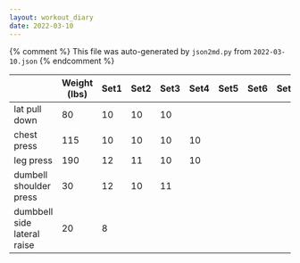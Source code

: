 ```yaml
---
layout: workout_diary
date: 2022-03-10
---
```


{% comment %}
    This file was auto-generated by `json2md.py` from `2022-03-10.json`
{% endcomment %}

|  | Weight (lbs) | Set1 | Set2 | Set3 | Set4 | Set5 | Set6 | Set7 | Set8 | Set9 | Set10 | Set11 | Set12 |
|--|--------------|------|------|------|------|------|------|------|------|------|-------|-------|-------|
| lat pull down | 80 | 10 | 10 | 10 |  |  |  |  |  |  |  |  |  |
| chest press | 115 | 10 | 10 | 10 | 10 |  |  |  |  |  |  |  |  |
| leg press | 190 | 12 | 11 | 10 | 10 |  |  |  |  |  |  |  |  |
| dumbell shoulder press | 30 | 12 | 10 | 11 |  |  |  |  |  |  |  |  |  |
| dumbbell side lateral raise | 20 | 8 |  |  |  |  |  |  |  |  |  |  |  |
